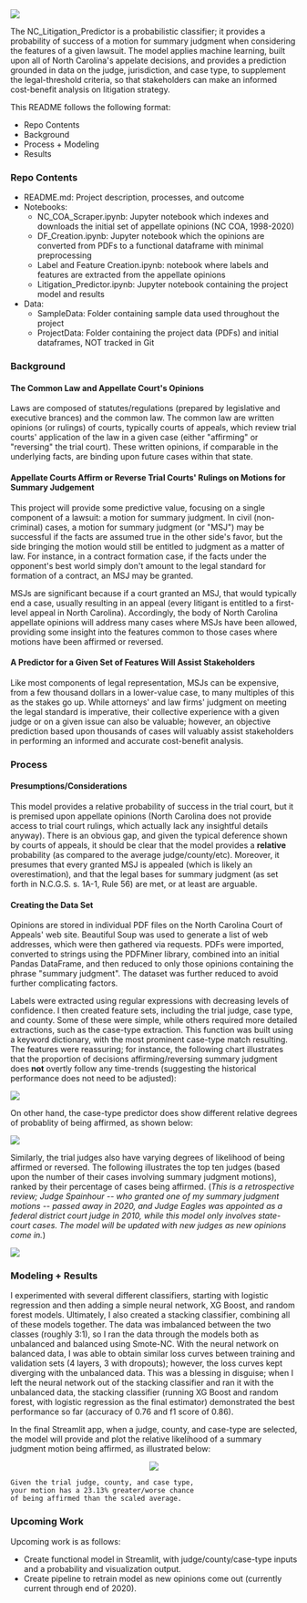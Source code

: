 <img align="center" src="https://github.com/jnels13/NC_Litigation_Predictor/blob/main/images/NC_Litigation_Banner.JPG" width="auto" height="auto">

The NC_Litigation_Predictor is a probabilistic classifier; it provides a probability of success of a motion for summary judgment when considering the features of a given lawsuit. The model applies machine learning, built upon all of North Carolina's appelate decisions, and provides a prediction grounded in data on the judge, jurisdiction, and case type, to supplement the legal-threshold criteria, so that stakeholders can make an informed cost-benefit analysis on litigation strategy.

This README follows the following format: 
<ul>
    <li> Repo Contents
    <li> Background
    <li> Process + Modeling
    <li> Results
</ul>

### Repo Contents
<ul>
    <li> README.md: Project description, processes, and outcome
    <li> Notebooks:
    <ul>
        <li> NC_COA_Scraper.ipynb: Jupyter notebook which indexes and downloads the initial set of appellate opinions (NC COA, 1998-2020)
        <li> DF_Creation.ipynb: Jupyter notebook which the opinions are converted from PDFs to a functional dataframe with minimal preprocessing
        <li> Label and Feature Creation.ipynb: notebook where labels and features are extracted from the appellate opinions
        <li> Litigation_Predictor.ipynb: Jupyter notebook containing the project model and results
    </ul>
    <li> Data:
    <ul>
        <li> SampleData: Folder containing sample data used throughout the project
        <li> ProjectData: Folder containing the project data (PDFs) and initial dataframes, NOT tracked in Git  
    </ul>
</ul>

### Background

#### The Common Law and Appellate Court's Opinions

Laws are composed of statutes/regulations (prepared by legislative and executive brances) and the common law. The common law are written opinions (or rulings) of courts, typically courts of appeals, which review trial courts' application of the law in a given case (either "affirming" or "reversing" the trial court). These written opinions, if comparable in the underlying facts, are binding upon future cases within that state. 

#### Appellate Courts Affirm or Reverse Trial Courts' Rulings on Motions for Summary Judgement

This project will provide some predictive value, focusing on a single component of a lawsuit: a motion for summary judgment. In civil (non-criminal) cases, a motion for summary judgment (or "MSJ") may be successful if the facts are assumed true in the other side's favor, but the side bringing the motion would still be entitled to judgment as a matter of law. For instance, in a contract formation case, if the facts under the opponent's best world simply don't amount to the legal standard for formation of a contract, an MSJ may be granted. 

MSJs are significant because if a court granted an MSJ, that would typically end a case, usually resulting in an appeal (every litigant is entitled to a first-level appeal in North Carolina). Accordingly, the body of North Carolina appellate opinions will address many cases where MSJs have been allowed, providing some insight into the features common to those cases where motions have been affirmed or reversed.

#### A Predictor for a Given Set of Features Will Assist Stakeholders 

Like most components of legal representation, MSJs can be expensive, from a few thousand dollars in a lower-value case, to many multiples of this as the stakes go up. While attorneys' and law firms' judgment on meeting the legal standard is imperative, their collective experience with a given judge or on a given issue can also be valuable; however, an objective prediction based upon thousands of cases will valuably assist stakeholders in performing an informed and accurate cost-benefit analysis. 

### Process

#### Presumptions/Considerations

This model provides a relative probability of success in the trial court, but it is premised upon appellate opinions (North Carolina does not provide access to trial court rulings, which actually lack any insightful details anyway). There is an obvious gap, and given the typical deference shown by courts of appeals, it should be clear that the model provides a __relative__ probability (as compared to the average judge/county/etc). Moreover, it presumes that every granted MSJ is appealed (which is likely an overestimation), and that the legal bases for summary judgment (as set forth in N.C.G.S. s. 1A-1, Rule 56) are met, or at least are arguable.  

#### Creating the Data Set

Opinions are stored in individual PDF files on the North Carolina Court of Appeals' web site. Beautiful Soup was used to generate a list of web addresses, which were then gathered via requests. PDFs were imported, converted to strings using the PDFMiner library, combined into an initial Pandas DataFrame, and then reduced to only those opinions containing the phrase "summary judgment". The dataset was further reduced to avoid further complicating factors. 

Labels were extracted using regular expressions with decreasing levels of confidence. I then created feature sets, including the trial judge, case type, and county. Some of these were simple, while others required more detailed extractions, such as the case-type extraction. This function was built using a keyword dictionary, with the most prominent case-type match resulting. The features were reassuring; for instance, the following chart illustrates that the proportion of decisions affirming/reversing summary judgment does **not** overtly follow any time-trends (suggesting the historical performance does not need to be adjusted):

<img src="https://github.com/jnels13/NC_Litigation_Predictor/blob/main/images/motions_by_year.png">

On other hand, the case-type predictor does show different relative degrees of probablity of being affirmed, as shown below:

<img align="center" src="https://github.com/jnels13/NC_Litigation_Predictor/blob/main/images/motions_by_case_type.png">

Similarly, the trial judges also have varying degrees of likelihood of being affirmed or reversed. The following illustrates the top ten judges (based upon the number of their cases involving summary judgment motions), ranked by their percentage of cases being affirmed.  (_This is a retrospective review; Judge Spainhour -- who granted one of my summary judgment motions -- passed away in 2020, and Judge Eagles was appointed as a federal district court judge in 2010, while this model only involves state-court cases. The model will be updated with new judges as new opinions come in._)  

<img align="center" src="https://github.com/jnels13/NC_Litigation_Predictor/blob/main/images/top_ten_judges.png">

### Modeling + Results

I experimented with several different classifiers, starting with logistic regression and then adding a simple neural network, XG Boost, and random forest models. Ultimately, I also created a stacking classifier, combining all of these models together. The data was imbalanced between the two classes (roughly 3:1), so I ran the data through the models both as unbalanced and balanced using Smote-NC. With the neural network on balanced data, I was able to obtain similar loss curves between training and validation sets (4 layers, 3 with dropouts); however, the loss curves kept diverging with the unbalanced data.  This was a blessing in disguise; when I left the neural network out of the stacking classifier and ran it with the unbalanced data, the stacking classifier (running XG Boost and random forest, with logistic regression as the final estimator) demonstrated the best performance so far (accuracy of 0.76 and f1 score of 0.86).  

In the final Streamlit app, when a judge, county, and case-type are selected, the model will provide and plot the relative likelihood of a summary judgment motion being affirmed, as illustrated below:
<p  align="center" >
<img src="https://github.com/jnels13/NC_Litigation_Predictor/blob/main/images/affirmed_dist.png">

```
Given the trial judge, county, and case type, 
your motion has a 23.13% greater/worse chance 
of being affirmed than the scaled average.
```
</p>

### Upcoming Work

Upcoming work is as follows: <ul>
    <li> Create functional model in Streamlit, with judge/county/case-type inputs and a probability and visualization output.
    <li> Create pipeline to retrain model as new opinions come out (currently current through end of 2020).
</ul>
